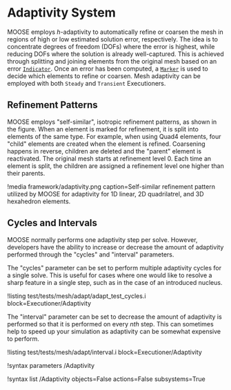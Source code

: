 # Adaptivity System

MOOSE employs $h$-adaptivity to automatically refine or coarsen the mesh in regions of high or low
estimated solution error, respectively. The idea is to concentrate degrees of freedom (DOFs) where
the error is highest, while reducing DOFs where the solution is already well-captured. This is
achieved through splitting and joining elements from the original mesh based on an error
[`Indicator`](/Adaptivity/Indicators/index.md). Once an error has been computed, a
[`Marker`](/Adaptivity/Markers/index.md) is used to decide which elements to refine or coarsen. Mesh
adaptivity can be employed with both `Steady` and `Transient` Executioners.

## Refinement Patterns

MOOSE employs "self-similar", isotropic refinement patterns, as shown in the figure. When an element
is marked for refinement, it is split into elements of the same type. For example, when using Quad4
elements, four "child" elements are created when the element is refined. Coarsening happens in
reverse, children are deleted and the "parent" element is reactivated. The original mesh starts at
refinement level 0. Each time an element is split, the children are assigned a refinement level one
higher than their parents.

!media framework/adaptivity.png
       caption=Self-similar refinement pattern utilized by MOOSE for adaptivity for 1D linear,
               2D quadrilatrel, and 3D hexahedron elements.

## Cycles and Intervals

MOOSE normally performs one adaptivity step per solve. However, developers have the ability to
increase or decrease the amount of adaptivity performed through the "cycles" and "interval" parameters.

The "cycles" parameter can be set to perform multiple adaptivity cycles for a single solve. This is
useful for cases where one would like to resolve a sharp feature in a single step, such as in the case
of an introduced nucleus.

!listing test/tests/mesh/adapt/adapt_test_cycles.i block=Executioner/Adaptivity

The "interval" parameter can be set to decrease the amount of adaptivity is performed so that
it is performed on every _nth_ step. This can sometimes help to speed up your simulation as adaptivity
can be somewhat expensive to perform.

!listing test/tests/mesh/adapt/interval.i block=Executioner/Adaptivity

!syntax parameters /Adaptivity

!syntax list /Adaptivity objects=False actions=False subsystems=True

